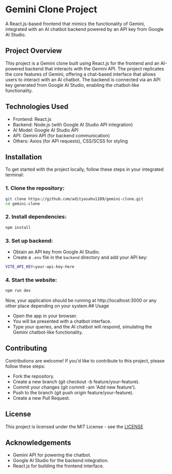 
# Gemini Clone Project

A React.js-based frontend that mimics the functionality of Gemini, integrated with an AI chatbot backend powered by an API key from Google AI Studio.


## Project Overview

This project is a Gemini clone built using React.js for the frontend and an AI-powered backend that interacts with the Gemini API. The project replicates the core features of Gemini, offering a chat-based interface that allows users to interact with an AI chatbot. The backend is connected via an API key generated from Google AI Studio, enabling the chatbot-like functionality.


## Technologies Used

 - Frontend: React.js
 - Backend: Node.js (with Google AI Studio API integration)
 - AI Model: Google AI Studio API
 - API: Gemini API (for backend communication)
 - Others: Axios (for API requests), CSS/SCSS for styling


## Installation

To get started with the project locally, follow these steps in your integrated terminal:

### 1. Clone the repository:
```bash
git clone https://github.com/adityasahu1109/gemini-clone.git
cd gemini-clone
```
### 2. Install dependencies:
```bash
npm install
```

### 3. Set up backend:

- Obtain an API key from Google AI Studio.
- Create a `.env` file in the `backend` directory and add your API key:
```bash
VITE_API_KEY=your-api-key-here
```

### 4. Start the website:
```bash
npm run dev
```
Now, your application should be running at http://localhost:3000
or any other place depending on your system.## Usage

 - Open the app in your browser.
 - You will be presented with a chatbot interface.
 - Type your queries, and the AI chatbot will respond, simulating the Gemini chatbot-like functionality.

## Contributing

Contributions are welcome! If you'd like to contribute to this project, please follow these steps:

 - Fork the repository.
 - Create a new branch (git checkout -b feature/your-feature).
 - Commit your changes (git commit -am 'Add new feature').
 - Push to the branch (git push origin feature/your-feature).
 - Create a new Pull Request.
## License

This project is licensed under the MIT License - see the [LICENSE](https://choosealicense.com/licenses/mit/)

## Acknowledgements

 - Gemini API for powering the chatbot.
 - Google AI Studio for the backend integration.
 - React.js for building the frontend interface.

